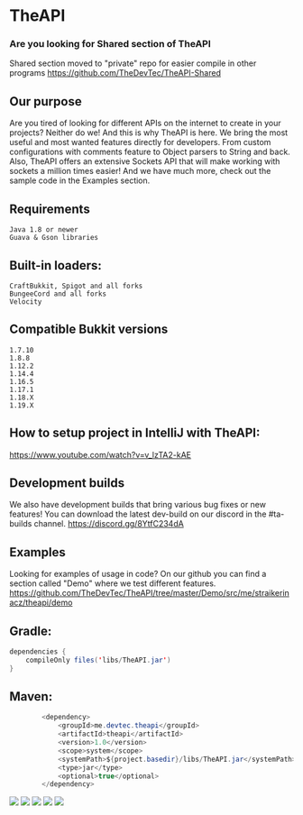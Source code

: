 # TheAPI

### Are you looking for **Shared** section of TheAPI
Shared section moved to "private" repo for easier compile in other programs
https://github.com/TheDevTec/TheAPI-Shared

## Our purpose
Are you tired of looking for different APIs on the internet to create in your projects? Neither do we! And this is why TheAPI is here.
We bring the most useful and most wanted features directly for developers. From custom configurations with comments feature to Object parsers to String and back. Also, TheAPI offers an extensive Sockets API that will make working with sockets a million times easier! And we have much more, check out the sample code in the Examples section.

## Requirements

    Java 1.8 or newer
    Guava & Gson libraries


## Built-in loaders:

    CraftBukkit, Spigot and all forks
    BungeeCord and all forks
    Velocity


## Compatible Bukkit versions

    1.7.10
    1.8.8
    1.12.2
    1.14.4
    1.16.5
    1.17.1
    1.18.X
    1.19.X

## How to setup project in IntelliJ with TheAPI:
https://www.youtube.com/watch?v=v_lzTA2-kAE

## Development builds
We also have development builds that bring various bug fixes or new features!
You can download the latest dev-build on our discord in the #ta-builds channel.
https://discord.gg/8YtfC234dA

## Examples
Looking for examples of usage in code?
On our github you can find a section called "Demo" where we test different features.
https://github.com/TheDevTec/TheAPI/tree/master/Demo/src/me/straikerinacz/theapi/demo

## Gradle:
```java
dependencies {
    compileOnly files('libs/TheAPI.jar')
}
```

## Maven:
```java
        <dependency>
            <groupId>me.devtec.theapi</groupId>
            <artifactId>theapi</artifactId>
            <version>1.0</version>
            <scope>system</scope>
            <systemPath>${project.basedir}/libs/TheAPI.jar</systemPath>
            <type>jar</type>
            <optional>true</optional>
        </dependency>
```

[![](https://badges.spiget.org/resources/downloads/Downloads-A940FB-72679.svg)](https://www.spigotmc.org/resources/theapi.72679/)
[![](https://badges.spiget.org/resources/rating/Rating-A940FB-72679.svg)](https://www.spigotmc.org/resources/theapi.72679/)
[![](https://app.codacy.com/project/badge/Grade/cc3d8b3c076848dc92cbbc3c074cab79)](https://www.codacy.com/gh/TheDevTec/TheAPI/dashboard?utm_source=github.com&amp;utm_medium=referral&amp;utm_content=TheDevTec/TheAPI&amp;utm_campaign=Badge_Grade)
[![](https://img.shields.io/discord/579029317561090078?color=A940FB&label=Discord)](https://discord.gg/8YtfC234dA)
[![](https://bstats.org/signatures/bukkit/TheAPI.svg)](https://bstats.org/plugin/bukkit/TheAPI/10581)
